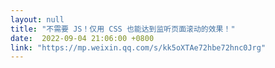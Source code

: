 ```yaml
---
layout: null
title: "不需要 JS！仅用 CSS 也能达到监听页面滚动的效果！"
date:  2022-09-04 21:06:00 +0800
link: "https://mp.weixin.qq.com/s/kk5oXTAe72hbe72hnc0Jrg"
---
```


